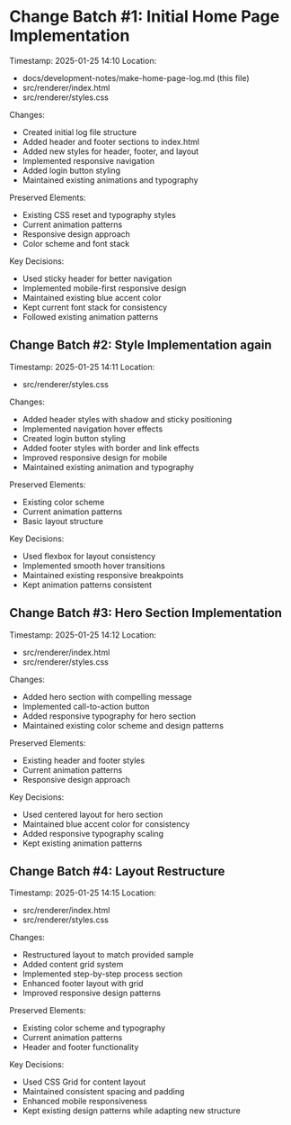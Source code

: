 # Change Batch #1: Initial Home Page Implementation

Timestamp: 2025-01-25 14:10
Location:

- docs/development-notes/make-home-page-log.md (this file)
- src/renderer/index.html
- src/renderer/styles.css

Changes:

- Created initial log file structure
- Added header and footer sections to index.html
- Added new styles for header, footer, and layout
- Implemented responsive navigation
- Added login button styling
- Maintained existing animations and typography

Preserved Elements:

- Existing CSS reset and typography styles
- Current animation patterns
- Responsive design approach
- Color scheme and font stack

Key Decisions:

- Used sticky header for better navigation
- Implemented mobile-first responsive design
- Maintained existing blue accent color
- Kept current font stack for consistency
- Followed existing animation patterns

## Change Batch #2: Style Implementation again

Timestamp: 2025-01-25 14:11
Location:

- src/renderer/styles.css

Changes:

- Added header styles with shadow and sticky positioning
- Implemented navigation hover effects
- Created login button styling
- Added footer styles with border and link effects
- Improved responsive design for mobile
- Maintained existing animation and typography

Preserved Elements:

- Existing color scheme
- Current animation patterns
- Basic layout structure

Key Decisions:

- Used flexbox for layout consistency
- Implemented smooth hover transitions
- Maintained existing responsive breakpoints
- Kept animation patterns consistent

## Change Batch #3: Hero Section Implementation

Timestamp: 2025-01-25 14:12
Location:

- src/renderer/index.html
- src/renderer/styles.css

Changes:

- Added hero section with compelling message
- Implemented call-to-action button
- Added responsive typography for hero section
- Maintained existing color scheme and design patterns

Preserved Elements:

- Existing header and footer styles
- Current animation patterns
- Responsive design approach

Key Decisions:

- Used centered layout for hero section
- Maintained blue accent color for consistency
- Added responsive typography scaling
- Kept existing animation patterns

## Change Batch #4: Layout Restructure

Timestamp: 2025-01-25 14:15
Location:

- src/renderer/index.html
- src/renderer/styles.css

Changes:

- Restructured layout to match provided sample
- Added content grid system
- Implemented step-by-step process section
- Enhanced footer layout with grid
- Improved responsive design patterns

Preserved Elements:

- Existing color scheme and typography
- Current animation patterns
- Header and footer functionality

Key Decisions:

- Used CSS Grid for content layout
- Maintained consistent spacing and padding
- Enhanced mobile responsiveness
- Kept existing design patterns while adapting new structure
